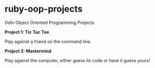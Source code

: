 # ruby-oop-projects
Odin Object Oriented Programming Projects

<strong>Project 1: Tic Tac Toe</strong>

Play against a friend on the command line.

<strong>Project 2: Mastermind</strong>

Play against the computer, either guess its code or have it guess yours!

